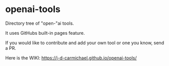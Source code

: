 # openai-tools
Directory tree of "open-"ai tools.

It uses GitHubs built-in pages feature.

If you would like to contribute and add your own tool or one you know, send a PR.


Here is the WIKI: https://j-d-carmichael.github.io/openai-tools/
